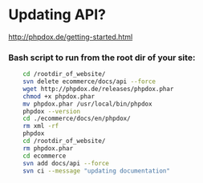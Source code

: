 # Updating API?

http://phpdox.de/getting-started.html

### Bash script to run from the root dir of your site:

```sh
    cd /rootdir_of_website/
    svn delete ecommerce/docs/api --force
    wget http://phpdox.de/releases/phpdox.phar
    chmod +x phpdox.phar
    mv phpdox.phar /usr/local/bin/phpdox
    phpdox --version
    cd ./ecommerce/docs/en/phpdox/
    rm xml -rf
    phpdox
    cd /rootdir_of_website/
    rm phpdox.phar
    cd ecommerce
    svn add docs/api --force
    svn ci --message "updating documentation"

```

